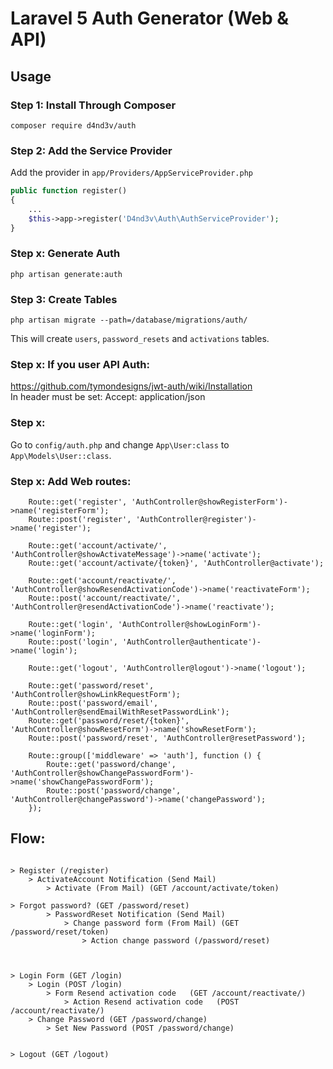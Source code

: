 # Laravel 5 Auth Generator (Web & API)

## Usage

### Step 1: Install Through Composer

```
composer require d4nd3v/auth
```

### Step 2: Add the Service Provider

Add the provider in `app/Providers/AppServiceProvider.php`

```php
public function register()
{
    ...
    $this->app->register('D4nd3v\Auth\AuthServiceProvider');
}
```



### Step x: Generate Auth

```php artisan generate:auth```





### Step 3: Create Tables

```
php artisan migrate --path=/database/migrations/auth/
```
This will create ```users```, ```password_resets``` and ```activations``` tables.





### Step x: If you user API Auth:
https://github.com/tymondesigns/jwt-auth/wiki/Installation  
In header must be set: Accept: application/json  

### Step x:
Go to ```config/auth.php``` and change ```App\User:class``` to ```App\Models\User::class```.



### Step x: Add Web routes:

```
    Route::get('register', 'AuthController@showRegisterForm')->name('registerForm');
    Route::post('register', 'AuthController@register')->name('register');

    Route::get('account/activate/', 'AuthController@showActivateMessage')->name('activate');
    Route::get('account/activate/{token}', 'AuthController@activate');

    Route::get('account/reactivate/', 'AuthController@showResendActivationCode')->name('reactivateForm');
    Route::post('account/reactivate/', 'AuthController@resendActivationCode')->name('reactivate');

    Route::get('login', 'AuthController@showLoginForm')->name('loginForm');
    Route::post('login', 'AuthController@authenticate')->name('login');

    Route::get('logout', 'AuthController@logout')->name('logout');

    Route::get('password/reset', 'AuthController@showLinkRequestForm');
    Route::post('password/email', 'AuthController@sendEmailWithResetPasswordLink');
    Route::get('password/reset/{token}', 'AuthController@showResetForm')->name('showResetForm');
    Route::post('password/reset', 'AuthController@resetPassword');

    Route::group(['middleware' => 'auth'], function () {
        Route::get('password/change', 'AuthController@showChangePasswordForm')->name('showChangePasswordForm');
        Route::post('password/change', 'AuthController@changePassword')->name('changePassword');
    });
```








## Flow:  
```  
  
> Register (/register)  
    > ActivateAccount Notification (Send Mail)  
        > Activate (From Mail) (GET /account/activate/token)   

> Forgot password? (GET /password/reset)
        > PasswordReset Notification (Send Mail)     
            > Change password form (From Mail) (GET /password/reset/token)
                > Action change password (/password/reset)



> Login Form (GET /login)
    > Login (POST /login)
        > Form Resend activation code   (GET /account/reactivate/)
            > Action Resend activation code   (POST /account/reactivate/)
    > Change Password (GET /password/change)
        > Set New Password (POST /password/change)
         
 
> Logout (GET /logout)

            
```









